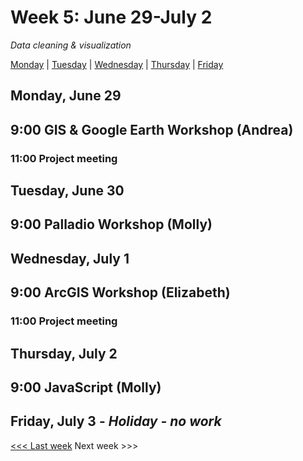 # Week 5: June 29-July 2

*Data cleaning & visualization*

[Monday](#monday-june-29) | [Tuesday](#tuesday-june-30) | [Wednesday](#wednesday-july-1) | [Thursday](#thursday-july-2) | [Friday](#friday-june-26)

## Monday, June 29

## 9:00 GIS & Google Earth Workshop (Andrea)

### 11:00 Project meeting

## Tuesday, June 30

## 9:00 Palladio Workshop (Molly)

## Wednesday, July 1

## 9:00 ArcGIS Workshop (Elizabeth)

### 11:00 Project meeting

## Thursday, July 2

## 9:00 JavaScript (Molly)

## Friday, July 3 - *Holiday - no work*

[<<< Last week](/4-data.md) Next week >>>
